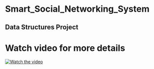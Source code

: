 # Smart_Social_Networking_System

## Data Structures Project


# Watch video for more details
[![Watch the video](https://yt-embed.herokuapp.com/embed?v=ZEkPJeEzYBs&t=35s)](https://www.youtube.com/watch?v=ZEkPJeEzYBs&t=35s)


